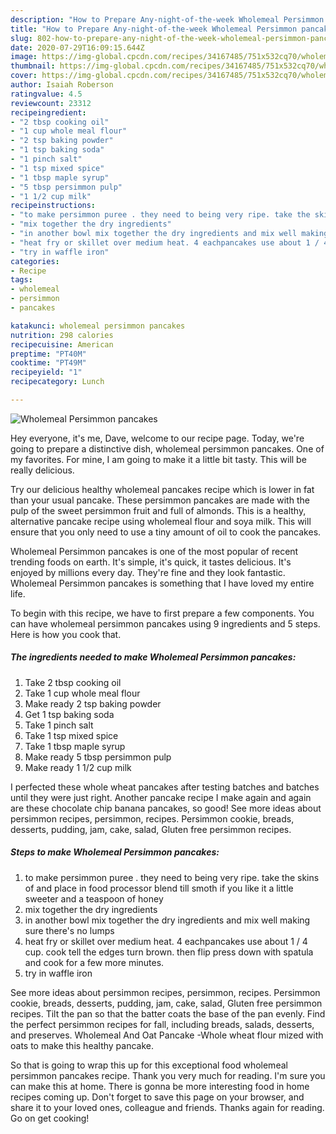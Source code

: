 ```yaml
---
description: "How to Prepare Any-night-of-the-week Wholemeal Persimmon pancakes"
title: "How to Prepare Any-night-of-the-week Wholemeal Persimmon pancakes"
slug: 802-how-to-prepare-any-night-of-the-week-wholemeal-persimmon-pancakes
date: 2020-07-29T16:09:15.644Z
image: https://img-global.cpcdn.com/recipes/34167485/751x532cq70/wholemeal-persimmon-pancakes-recipe-main-photo.jpg
thumbnail: https://img-global.cpcdn.com/recipes/34167485/751x532cq70/wholemeal-persimmon-pancakes-recipe-main-photo.jpg
cover: https://img-global.cpcdn.com/recipes/34167485/751x532cq70/wholemeal-persimmon-pancakes-recipe-main-photo.jpg
author: Isaiah Roberson
ratingvalue: 4.5
reviewcount: 23312
recipeingredient:
- "2 tbsp cooking oil"
- "1 cup whole meal flour"
- "2 tsp baking powder"
- "1 tsp baking soda"
- "1 pinch salt"
- "1 tsp mixed spice"
- "1 tbsp maple syrup"
- "5 tbsp persimmon pulp"
- "1 1/2 cup milk"
recipeinstructions:
- "to make persimmon puree . they need to being very ripe. take the skins of and place in food processor blend till smoth if you like it a little sweeter and a teaspoon of honey"
- "mix together the dry ingredients"
- "in another bowl mix together the dry ingredients and mix well making sure there&#39;s no lumps"
- "heat fry or skillet over medium heat. 4 eachpancakes use about 1 / 4 cup. cook tell the edges turn brown. then flip press down with spatula and cook for a few more minutes."
- "try in waffle iron"
categories:
- Recipe
tags:
- wholemeal
- persimmon
- pancakes

katakunci: wholemeal persimmon pancakes 
nutrition: 298 calories
recipecuisine: American
preptime: "PT40M"
cooktime: "PT49M"
recipeyield: "1"
recipecategory: Lunch

---
```



![Wholemeal Persimmon pancakes](https://img-global.cpcdn.com/recipes/34167485/751x532cq70/wholemeal-persimmon-pancakes-recipe-main-photo.jpg)

Hey everyone, it's me, Dave, welcome to our recipe page. Today, we're going to prepare a distinctive dish, wholemeal persimmon pancakes. One of my favorites. For mine, I am going to make it a little bit tasty. This will be really delicious.

Try our delicious healthy wholemeal pancakes recipe which is lower in fat than your usual pancake. These persimmon pancakes are made with the pulp of the sweet persimmon fruit and full of almonds. This is a healthy, alternative pancake recipe using wholemeal flour and soya milk. This will ensure that you only need to use a tiny amount of oil to cook the pancakes.

Wholemeal Persimmon pancakes is one of the most popular of recent trending foods on earth. It's simple, it's quick, it tastes delicious. It's enjoyed by millions every day. They're fine and they look fantastic. Wholemeal Persimmon pancakes is something that I have loved my entire life.


To begin with this recipe, we have to first prepare a few components. You can have wholemeal persimmon pancakes using 9 ingredients and 5 steps. Here is how you cook that.

<!--inarticleads1-->

##### The ingredients needed to make Wholemeal Persimmon pancakes:

1. Take 2 tbsp cooking oil
1. Take 1 cup whole meal flour
1. Make ready 2 tsp baking powder
1. Get 1 tsp baking soda
1. Take 1 pinch salt
1. Take 1 tsp mixed spice
1. Take 1 tbsp maple syrup
1. Make ready 5 tbsp persimmon pulp
1. Make ready 1 1/2 cup milk


I perfected these whole wheat pancakes after testing batches and batches until they were just right. Another pancake recipe I make again and again are these chocolate chip banana pancakes, so good! See more ideas about persimmon recipes, persimmon, recipes. Persimmon cookie, breads, desserts, pudding, jam, cake, salad, Gluten free persimmon recipes. 

<!--inarticleads2-->

##### Steps to make Wholemeal Persimmon pancakes:

1. to make persimmon puree . they need to being very ripe. take the skins of and place in food processor blend till smoth if you like it a little sweeter and a teaspoon of honey
1. mix together the dry ingredients
1. in another bowl mix together the dry ingredients and mix well making sure there&#39;s no lumps
1. heat fry or skillet over medium heat. 4 eachpancakes use about 1 / 4 cup. cook tell the edges turn brown. then flip press down with spatula and cook for a few more minutes.
1. try in waffle iron


See more ideas about persimmon recipes, persimmon, recipes. Persimmon cookie, breads, desserts, pudding, jam, cake, salad, Gluten free persimmon recipes. Tilt the pan so that the batter coats the base of the pan evenly. Find the perfect persimmon recipes for fall, including breads, salads, desserts, and preserves. Wholemeal And Oat Pancake -Whole wheat flour mized with oats to make this healthy pancake. 

So that is going to wrap this up for this exceptional food wholemeal persimmon pancakes recipe. Thank you very much for reading. I'm sure you can make this at home. There is gonna be more interesting food in home recipes coming up. Don't forget to save this page on your browser, and share it to your loved ones, colleague and friends. Thanks again for reading. Go on get cooking!
